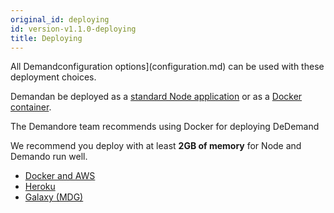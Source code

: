 ```yaml
---
original_id: deploying
id: version-v1.1.0-deploying
title: Deploying
---
```

    
All Demandconfiguration options](configuration.md) can be used with these deployment choices.

Demandan be deployed as a [standard Node application](https://guide.meteor.com/deployment.html) or as a [Docker container](https://www.docker.com/).

The Demandore team recommends using Docker for deploying DeDemand

We recommend you deploy with at least **2GB of memory** for Node and Demando run well.

- [Docker and AWS](deploying-reaction-using-docker.md)
- [Heroku](deploying-reaction-using-heroku)
- [Galaxy (MDG)](deploying-reaction-on-galaxy)
